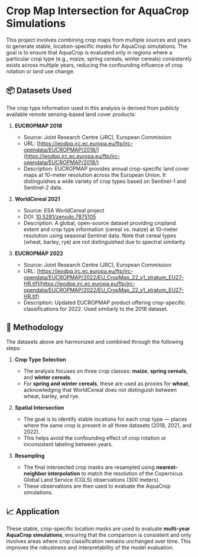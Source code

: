 # Crop Map Intersection for AquaCrop Simulations

This project involves combining crop maps from multiple sources and years to generate stable, location-specific masks for AquaCrop simulations. The goal is to ensure that AquaCrop is evaluated only in regions where a particular crop type (e.g., maize, spring cereals, winter cereals) consistently exists across multiple years, reducing the confounding influence of crop rotation or land use change.

## 📦 Datasets Used

The crop type information used in this analysis is derived from publicly available remote sensing-based land cover products:

1. **EUCROPMAP 2018**  
   - Source: Joint Research Centre (JRC), European Commission  
   - URL: [https://jeodpp.jrc.ec.europa.eu/ftp/jrc-opendata/EUCROPMAP/2018/](https://jeodpp.jrc.ec.europa.eu/ftp/jrc-opendata/EUCROPMAP/2018/)  
   - Description: EUCROPMAP provides annual crop-specific land cover maps at 10-meter resolution across the European Union. It distinguishes a wide variety of crop types based on Sentinel-1 and Sentinel-2 data.

2. **WorldCereal 2021**  
   - Source: ESA WorldCereal project  
   - DOI: [10.5281/zenodo.7875105](https://zenodo.org/records/7875105)  
   - Description: A global, open-source dataset providing cropland extent and crop type information (cereal vs. maize) at 10-meter resolution using seasonal Sentinel data. Note that cereal types (wheat, barley, rye) are not distinguished due to spectral similarity.

3. **EUCROPMAP 2022**  
   - Source: Joint Research Centre (JRC), European Commission  
   - URL: [https://jeodpp.jrc.ec.europa.eu/ftp/jrc-opendata/EUCROPMAP/2022/EU_CropMap_22_v1_stratum_EU27-HR.tif](https://jeodpp.jrc.ec.europa.eu/ftp/jrc-opendata/EUCROPMAP/2022/EU_CropMap_22_v1_stratum_EU27-HR.tif)  
   - Description: Updated EUCROPMAP product offering crop-specific classifications for 2022. Used similarly to the 2018 dataset.

## 🧩 Methodology

The datasets above are harmonized and combined through the following steps:

1. **Crop Type Selection**  
   - The analysis focuses on three crop classes: **maize**, **spring cereals**, and **winter cereals**.
   - For **spring and winter cereals**, these are used as proxies for **wheat**, acknowledging that WorldCereal does not distinguish between wheat, barley, and rye.

2. **Spatial Intersection**  
   - The goal is to identify stable locations for each crop type — places where the same crop is present in all three datasets (2018, 2021, and 2022).
   - This helps avoid the confounding effect of crop rotation or inconsistent labeling between years.

3. **Resampling**  
   - The final intersected crop masks are resampled using **nearest-neighbor interpolation** to match the resolution of the Copernicus Global Land Service (CGLS) observations (300 meters).
   - These observations are then used to evaluate the AquaCrop simulations.

## 📈 Application

These stable, crop-specific location masks are used to evaluate **multi-year AquaCrop simulations**, ensuring that the comparison is consistent and only involves areas where crop classification remains unchanged over time. This improves the robustness and interpretability of the model evaluation.

